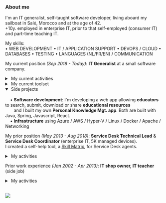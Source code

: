 ### About me

I'm an IT generalist, self-taught software developer, living aboard my sailboat in Salé, Morocco and at the age of 42.<br />
+10y. employed in enterprise IT, prior to that self-employed (consumer IT) and part-time teaching IT.<br />

My skills:<br />
• WEB DEVELOPMENT
• IT / APPLICATION SUPPORT
• DEVOPS / CLOUD
• DATABASES
• TESTING
• LANGUAGES (NL/FR/EN) / COMMUNICATION

My current position _(Sep 2018 - Today)_: 
<b>IT Generalist</b> at a small software company.
<details>
  <summary>&nbsp;My current activities</summary>
  <br />
&nbsp;&nbsp;&nbsp; • Application support: handling a business app (+200 user base)<br />
&nbsp;&nbsp;&nbsp; • DevOps: automating the software delivery process, managing infra, ChatOps<br />
&nbsp;&nbsp;&nbsp; • Databases: handling MySQL daily, building reporting queries<br />
&nbsp;&nbsp;&nbsp; • Testing: test automation, manual testing<br />
&nbsp;&nbsp;&nbsp; • Communication: collaboration with dev team and product owner<br />
</details>

<details>
  <summary>&nbsp;My current toolset</summary>
  <br />
&nbsp;&nbsp;&nbsp;&nbsp;&nbsp;MySQL, Hyper-V, Docker, Bash/Powershell, Linux, Apache, Cloud infra, Git/SVN, Tomcat, Maven,<br />
&nbsp;&nbsp;&nbsp;&nbsp;&nbsp;Java, Spring Boot, IntelliJ, VS Code, Chrome DevTools, Selenium, Postman, Jenkins, Keycloak,<br />
&nbsp;&nbsp;&nbsp;&nbsp;&nbsp;Elasticsearch, Node-RED, JIRA, Crystal Reports, RocketChat, Swagger<br />
</details>
<details open>
  <summary>&nbsp;Side projects</summary>
  <br />
&nbsp;&nbsp;&nbsp; • <b>Software development</b>: I'm developing a web app allowing <b>educators</b> to search, submit, download or share <b>educational resources</b><br />
&nbsp;&nbsp;&nbsp;&nbsp;&nbsp;&nbsp; and I built my own <b>Personal Knowledge Mgt. app</b>. Both are built with Java, Spring, Javascript, React.<br />
&nbsp;&nbsp;&nbsp; • <b>Infrastructure</b> using Azure / AWS / Hyper-V / Linux / Docker / Apache / Networking
</details>

My prior position _(May 2013 - Aug 2018)_: 
<b>Service Desk Technical Lead</b> & <b>Service Desk Coordinator</b> (enterprise IT, 5K managed devices).
<br />I created a self-help tool, a [Skill Matrix](https://github.com/JeroenAdam/skillmatrix/blob/master/SD-skill-matrix), for Service Desk agents.
<details>
  <summary>&nbsp;My activities</summary><br />
&nbsp;&nbsp;&nbsp;&nbsp;&nbsp;Incident handling (5y.), Single Point of Contact for Service Desk agents (4,5y.), Single Point of Contact for customer (3y.),<br />
&nbsp;&nbsp;&nbsp;&nbsp;&nbsp;Knowledge management (3y.), SLA reporting (2y.)
</details>

Prior work experience _(Jan 2002 - Apr 2013)_: 
<b>IT shop owner, IT teacher</b> (side job)
<details>
  <summary>&nbsp;My activities</summary><br />
&nbsp;&nbsp;&nbsp;&nbsp;&nbsp;After having been an IT-shop owner, teaching children IT-skills and acquiring a sailboat, I decided to start a new life outside the EU.
</details><br />

![](https://komarev.com/ghpvc/?username=JeroenAdam)
